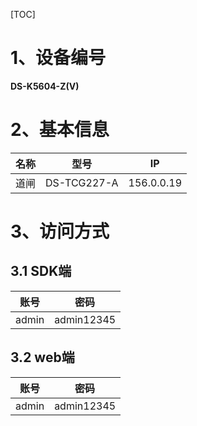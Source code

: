 [TOC]

# 1、设备编号

**DS-K5604-Z(V)**

# 2、基本信息

| 名称    | 型号        | IP |
| --------- | --------  | -------- |
| 道闸  | DS-TCG227-A  |156.0.0.19|

# 3、访问方式
## 3.1 SDK端
|   账号    |  密码    |
|----------|----------|
|admin|admin12345|
## 3.2 web端
|   账号    |  密码    |
|----------|----------|
|admin|admin12345|
